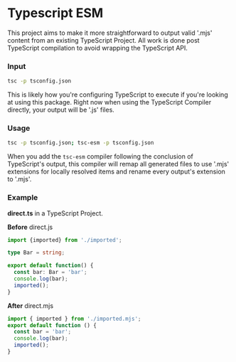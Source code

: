 # Typescript ESM

This project aims to make it more straightforward to output valid '.mjs' content from an existing TypeScript Project. All work is done post TypeScript compilation to avoid wrapping the TypeScript API.

### Input
```bash
tsc -p tsconfig.json
```

This is likely how you're configuring TypeScript to execute if you're looking at using this package. Right now when using the TypeScript Compiler directly, your output will be '.js' files.

### Usage
```bash
tsc -p tsconfig.json; tsc-esm -p tsconfig.json
```

When you add the `tsc-esm` compiler following the conclusion of TypeScript's output, this compiler will remap all generated files to use '.mjs' extensions for locally resolved items and rename every output's extension to '.mjs'.

### Example
**direct.ts** in a TypeScript Project.

**Before** direct.js
```typescript
import {imported} from './imported';

type Bar = string;

export default function() {
  const bar: Bar = 'bar';
  console.log(bar);
  imported();
}
```

**After** direct.mjs
```javascript
import { imported } from './imported.mjs';
export default function () {
  const bar = 'bar';
  console.log(bar);
  imported();
}
```
